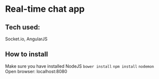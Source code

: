 # Real-time chat app
## Tech used:
Socket.io, AngularJS
## How to install
Make sure you have installed NodeJS
` bower install `
` npm install `
` nodemon `
Open browser: localhost:8080
